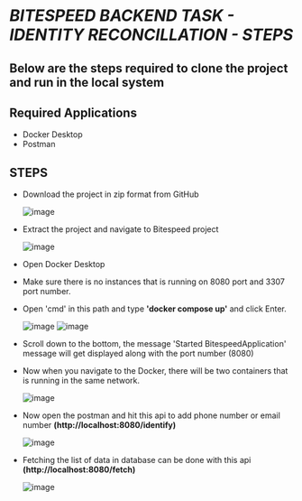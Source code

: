 # ***BITESPEED BACKEND TASK - IDENTITY RECONCILLATION - STEPS*** 

## Below are the steps required to clone the project and run in the local system

## Required Applications
* Docker Desktop
* Postman

## STEPS
* Download the project in zip format from GitHub
  
  ![image](https://github.com/rupika71199/Java_Projects/assets/54763077/483fae59-4b53-4a7a-a8b4-b60a04a06d9e)

* Extract the project and navigate to Bitespeed project
  
  ![image](https://github.com/rupika71199/Java_Projects/assets/54763077/bf881e82-7ea3-405f-b1af-4f3c1ac4ad76)

* Open Docker Desktop
* Make sure there is no instances that is running on 8080 port and 3307 port number. 
* Open 'cmd' in this path and type **'docker compose up'** and click Enter.
  
  ![image](https://github.com/rupika71199/Java_Projects/assets/54763077/8cf3eaa3-acab-42c8-a284-23fdc8c996df)
  ![image](https://github.com/rupika71199/Java_Projects/assets/54763077/7dba2ad6-7465-4d6a-843e-eb846ba54c68)

* Scroll down to the bottom, the message 'Started BitespeedApplication' message will get displayed along with the port number (8080)
* Now when you navigate to the Docker, there will be two containers that is running in the same network.
  
  ![image](https://github.com/rupika71199/Java_Projects/assets/54763077/c1b795a7-3073-475b-b9c5-db25cb423c66)

* Now open the postman and hit this api to add phone number or email number **(http://localhost:8080/identify)**
  
  ![image](https://github.com/rupika71199/Java_Projects/assets/54763077/30eea812-6a30-4bfa-95a3-3ad4db97c339)

*  Fetching the list of data in database can be done with this api **(http://localhost:8080/fetch)**
  
   ![image](https://github.com/rupika71199/Java_Projects/assets/54763077/789929d6-102e-4c3e-a44b-1e48407fe868)

